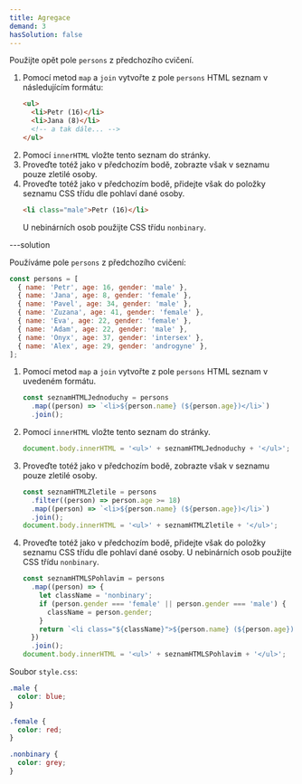 ```yaml
---
title: Agregace
demand: 3
hasSolution: false
---
```


Použijte opět pole `persons` z předchozího cvičení.

1. Pomocí metod `map` a `join` vytvořte z pole `persons` HTML seznam v následujícím formátu:
   ```html
   <ul>
     <li>Petr (16)</li>
     <li>Jana (8)</li>
     <!-- a tak dále... -->
   </ul>
   ```
1. Pomocí `innerHTML` vložte tento seznam do stránky.
1. Proveďte totéž jako v předchozím bodě, zobrazte však v seznamu pouze zletilé osoby.
1. Proveďte totéž jako v předchozím bodě, přidejte však do položky seznamu CSS třídu dle pohlaví dané osoby.
   ```html
   <li class="male">Petr (16)</li>
   ```
   U nebinárních osob použijte CSS třídu `nonbinary`.

---solution

Používáme pole `persons` z předchozího cvičení:

```js
const persons = [
  { name: 'Petr', age: 16, gender: 'male' },
  { name: 'Jana', age: 8, gender: 'female' },
  { name: 'Pavel', age: 34, gender: 'male' },
  { name: 'Zuzana', age: 41, gender: 'female' },
  { name: 'Eva', age: 22, gender: 'female' },
  { name: 'Adam', age: 22, gender: 'male' },
  { name: 'Onyx', age: 37, gender: 'intersex' },
  { name: 'Alex', age: 29, gender: 'androgyne' },
];
```

1. Pomocí metod `map` a `join` vytvořte z pole `persons` HTML seznam v uvedeném formátu.

   ```js
   const seznamHTMLJednoduchy = persons
     .map((person) => `<li>${person.name} (${person.age})</li>`)
     .join();
   ```

1. Pomocí `innerHTML` vložte tento seznam do stránky.

   ```js
   document.body.innerHTML = '<ul>' + seznamHTMLJednoduchy + '</ul>';
   ```

1. Proveďte totéž jako v předchozím bodě, zobrazte však v seznamu pouze zletilé osoby.

   ```js
   const seznamHTMLZletile = persons
     .filter((person) => person.age >= 18)
     .map((person) => `<li>${person.name} (${person.age})</li>`)
     .join();
   document.body.innerHTML = '<ul>' + seznamHTMLZletile + '</ul>';
   ```

1. Proveďte totéž jako v předchozím bodě, přidejte však do položky seznamu CSS třídu dle pohlaví dané osoby. U nebinárních osob použijte CSS třídu `nonbinary`.
   ```js
   const seznamHTMLSPohlavim = persons
     .map((person) => {
       let className = 'nonbinary';
       if (person.gender === 'female' || person.gender === 'male') {
         className = person.gender;
       }
       return `<li class="${className}">${person.name} (${person.age})</li>`;
     })
     .join();
   document.body.innerHTML = '<ul>' + seznamHTMLSPohlavim + '</ul>';
   ```

Soubor `style.css`:

```css
.male {
  color: blue;
}

.female {
  color: red;
}

.nonbinary {
  color: grey;
}
```
